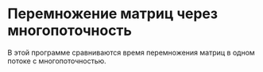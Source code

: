 # Перемножение матриц через многопоточность
В этой программе сравниваются время перемножения матриц в одном потоке с многопоточностью.

